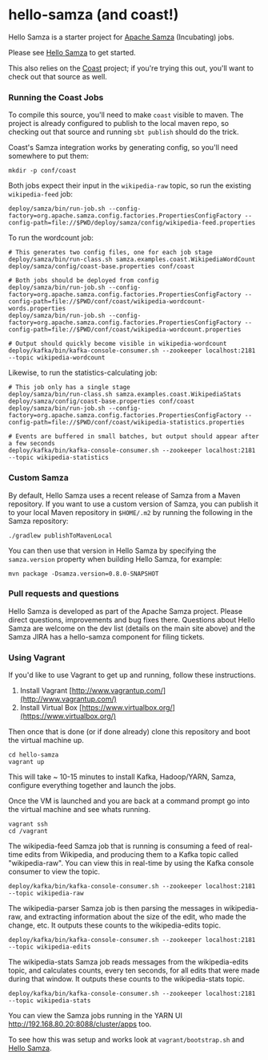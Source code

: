 hello-samza (and coast!)
===========

Hello Samza is a starter project for [Apache Samza](http://samza.incubator.apache.org/) (Incubating) jobs.

Please see [Hello Samza](http://samza.incubator.apache.org/startup/hello-samza/0.7.0/) to get started.

This also relies on the [Coast](https://github.com/bkirwi/coast) project; if you're trying this out, you'll want to check out that source as well.

### Running the Coast Jobs

To compile this source, you'll need to make `coast` visible to maven. The
project is already configured to publish to the local maven repo, so checking
out that source and running `sbt publish` should do the trick.

Coast's Samza integration works by generating config, so you'll need somewhere
to put them:

    mkdir -p conf/coast

Both jobs expect their input in the `wikipedia-raw` topic, so run the existing
`wikipedia-feed` job:

    deploy/samza/bin/run-job.sh --config-factory=org.apache.samza.config.factories.PropertiesConfigFactory --config-path=file://$PWD/deploy/samza/config/wikipedia-feed.properties

To run the wordcount job:

    # This generates two config files, one for each job stage
    deploy/samza/bin/run-class.sh samza.examples.coast.WikipediaWordCount deploy/samza/config/coast-base.properties conf/coast

    # Both jobs should be deployed from config
    deploy/samza/bin/run-job.sh --config-factory=org.apache.samza.config.factories.PropertiesConfigFactory --config-path=file://$PWD/conf/coast/wikipedia-wordcount-words.properties
    deploy/samza/bin/run-job.sh --config-factory=org.apache.samza.config.factories.PropertiesConfigFactory --config-path=file://$PWD/conf/coast/wikipedia-wordcount.properties

    # Output should quickly become visible in wikipedia-wordcount
    deploy/kafka/bin/kafka-console-consumer.sh --zookeeper localhost:2181 --topic wikipedia-wordcount

Likewise, to run the statistics-calculating job:

    # This job only has a single stage
    deploy/samza/bin/run-class.sh samza.examples.coast.WikipediaStats deploy/samza/config/coast-base.properties conf/coast
    deploy/samza/bin/run-job.sh --config-factory=org.apache.samza.config.factories.PropertiesConfigFactory --config-path=file://$PWD/conf/coast/wikipedia-statistics.properties

    # Events are buffered in small batches, but output should appear after a few seconds
    deploy/kafka/bin/kafka-console-consumer.sh --zookeeper localhost:2181 --topic wikipedia-statistics
    
### Custom Samza    

By default, Hello Samza uses a recent release of Samza from a Maven repository. If you want to use a custom
version of Samza, you can publish it to your local Maven repository in `$HOME/.m2` by running the following
in the Samza repository:

    ./gradlew publishToMavenLocal

You can then use that version in Hello Samza by specifying the `samza.version` property when building
Hello Samza, for example:

    mvn package -Dsamza.version=0.8.0-SNAPSHOT

### Pull requests and questions
Hello Samza is developed as part of the Apache Samza project. Please direct questions, improvements and
bug fixes there.  Questions about Hello Samza are welcome on the dev list (details on the main
site above) and the Samza JIRA has a hello-samza component for filing tickets.

### Using Vagrant

If you'd like to use Vagrant to get up and running, follow these instructions.

1) Install Vagrant [http://www.vagrantup.com/](http://www.vagrantup.com/)  
2) Install Virtual Box [https://www.virtualbox.org/](https://www.virtualbox.org/)  

Then once that is done (or if done already) clone this repository and boot the virtual machine up.
 
    cd hello-samza
    vagrant up  

This will take ~ 10-15 minutes to install Kafka, Hadoop/YARN, Samza, configure everything together and launch the jobs.

Once the VM is launched and you are back at a command prompt go into the virtual machine and see whats running.

    vagrant ssh
    cd /vagrant

The wikipedia-feed Samza job that is running is consuming a feed of real-time edits from Wikipedia, and producing them to a Kafka topic called "wikipedia-raw".  You can view this in real-time by using the Kafka console consumer to view the topic.

    deploy/kafka/bin/kafka-console-consumer.sh --zookeeper localhost:2181 --topic wikipedia-raw

The wikipedia-parser Samza job is then parsing the messages in wikipedia-raw, and extracting information about the size of the edit, who made the change, etc. It outputs these counts to the wikipedia-edits topic.

    deploy/kafka/bin/kafka-console-consumer.sh --zookeeper localhost:2181 --topic wikipedia-edits

The wikipedia-stats Samza job reads messages from the wikipedia-edits topic, and calculates counts, every ten seconds, for all edits that were made during that window. It outputs these counts to the wikipedia-stats topic.

    deploy/kafka/bin/kafka-console-consumer.sh --zookeeper localhost:2181 --topic wikipedia-stats

You can view the Samza jobs running in the YARN UI http://192.168.80.20:8088/cluster/apps too.

To see how this was setup and works look at `vagrant/bootstrap.sh` and [Hello Samza](http://samza.incubator.apache.org/).
